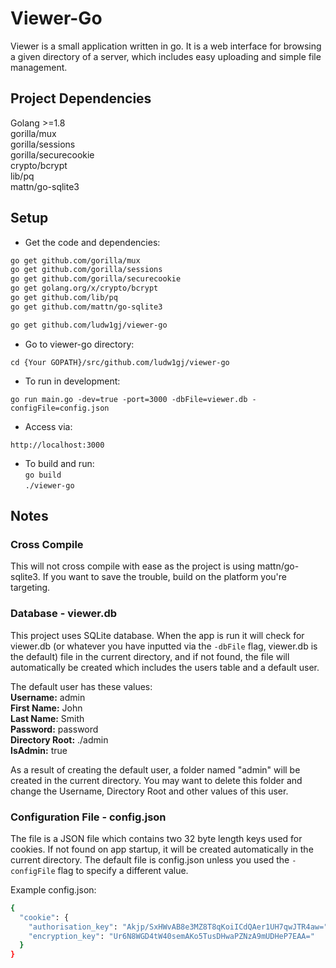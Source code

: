 # Viewer-Go

Viewer is a small application written in go. It is a web interface for browsing a given directory
of a server, which includes easy uploading and simple file management.

## Project Dependencies

Golang >=1.8  
gorilla/mux  
gorilla/sessions  
gorilla/securecookie  
crypto/bcrypt  
lib/pq  
mattn/go-sqlite3

## Setup

- Get the code and dependencies:

```bash
go get github.com/gorilla/mux
go get github.com/gorilla/sessions
go get github.com/gorilla/securecookie
go get golang.org/x/crypto/bcrypt
go get github.com/lib/pq
go get github.com/mattn/go-sqlite3

go get github.com/ludw1gj/viewer-go
```

- Go to viewer-go directory:

`cd {Your GOPATH}/src/github.com/ludw1gj/viewer-go`

- To run in development:

`go run main.go -dev=true -port=3000 -dbFile=viewer.db -configFile=config.json`

- Access via:

`http://localhost:3000`

- To build and run:  
  `go build`  
  `./viewer-go`

## Notes

### Cross Compile

This will not cross compile with ease as the project is using mattn/go-sqlite3. If you want to save
the trouble, build on the platform you're targeting.

### Database - viewer.db

This project uses SQLite database. When the app is run it will check for viewer.db (or whatever you have inputted via the `-dbFile` flag, viewer.db is the default) file in the current directory, and
if not found, the file will automatically be created which includes the users table and a default
user.

The default user has these values:  
**Username:** admin  
**First Name:** John  
**Last Name:** Smith  
**Password:** password  
**Directory Root:** ./admin  
**IsAdmin:** true

As a result of creating the default user, a folder named "admin" will be created in the current directory. You may want
to delete this folder and change the Username, Directory Root and other values of this user.

### Configuration File - config.json

The file is a JSON file which contains two 32 byte length keys used for cookies. If not found on app startup, it will be created automatically in the current directory. The default file is config.json unless you used the `-configFile` flag to specify a different value.

Example config.json:

```bash
{
  "cookie": {
    "authorisation_key": "Akjp/SxHWvAB8e3MZ8T8qKoiICdQAer1UH7qwJTR4aw=",
    "encryption_key": "Ur6N8WGD4tW40semAKo5TusDHwaPZNzA9mUDHeP7EAA="
  }
}
```
